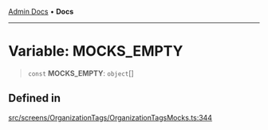 [Admin Docs](/) • **Docs**

***

# Variable: MOCKS\_EMPTY

> `const` **MOCKS\_EMPTY**: `object`[]

## Defined in

[src/screens/OrganizationTags/OrganizationTagsMocks.ts:344](https://github.com/PalisadoesFoundation/talawa-admin/blob/main/src/screens/OrganizationTags/OrganizationTagsMocks.ts#L344)

